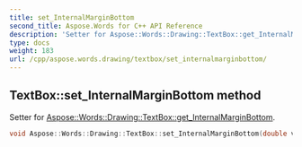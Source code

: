 ```yaml
---
title: set_InternalMarginBottom
second_title: Aspose.Words for C++ API Reference
description: 'Setter for Aspose::Words::Drawing::TextBox::get_InternalMarginBottom.'
type: docs
weight: 183
url: /cpp/aspose.words.drawing/textbox/set_internalmarginbottom/
---
```

## TextBox::set_InternalMarginBottom method


Setter for [Aspose::Words::Drawing::TextBox::get_InternalMarginBottom](../get_internalmarginbottom/).

```cpp
void Aspose::Words::Drawing::TextBox::set_InternalMarginBottom(double value)
```

